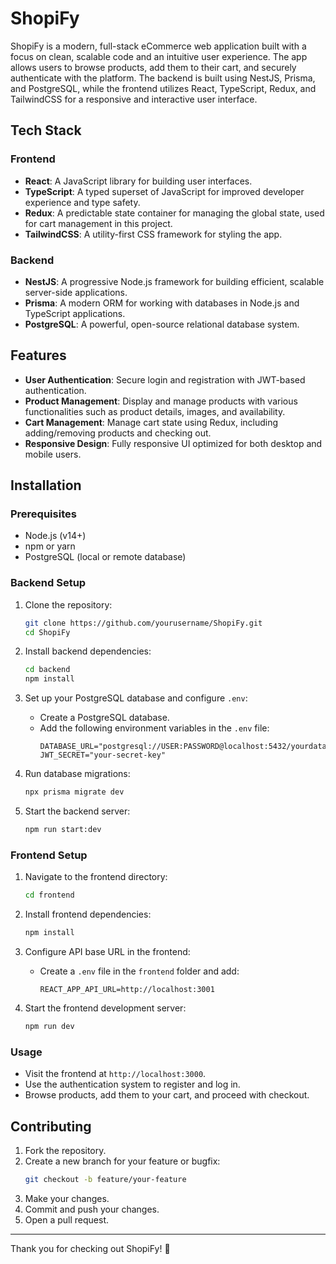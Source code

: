 # ShopiFy

ShopiFy is a modern, full-stack eCommerce web application built with a focus on clean, scalable code and an intuitive user experience. The app allows users to browse products, add them to their cart, and securely authenticate with the platform. The backend is built using NestJS, Prisma, and PostgreSQL, while the frontend utilizes React, TypeScript, Redux, and TailwindCSS for a responsive and interactive user interface.

## Tech Stack

### Frontend
- **React**: A JavaScript library for building user interfaces.
- **TypeScript**: A typed superset of JavaScript for improved developer experience and type safety.
- **Redux**: A predictable state container for managing the global state, used for cart management in this project.
- **TailwindCSS**: A utility-first CSS framework for styling the app.

### Backend
- **NestJS**: A progressive Node.js framework for building efficient, scalable server-side applications.
- **Prisma**: A modern ORM for working with databases in Node.js and TypeScript applications.
- **PostgreSQL**: A powerful, open-source relational database system.

## Features

- **User Authentication**: Secure login and registration with JWT-based authentication.
- **Product Management**: Display and manage products with various functionalities such as product details, images, and availability.
- **Cart Management**: Manage cart state using Redux, including adding/removing products and checking out.
- **Responsive Design**: Fully responsive UI optimized for both desktop and mobile users.

## Installation

### Prerequisites
- Node.js (v14+)
- npm or yarn
- PostgreSQL (local or remote database)
  
### Backend Setup

1. Clone the repository:
   ```bash
   git clone https://github.com/yourusername/ShopiFy.git
   cd ShopiFy
   ```

2. Install backend dependencies:
   ```bash
   cd backend
   npm install
   ```

3. Set up your PostgreSQL database and configure `.env`:
   - Create a PostgreSQL database.
   - Add the following environment variables in the `.env` file:
     ```
     DATABASE_URL="postgresql://USER:PASSWORD@localhost:5432/yourdatabase"
     JWT_SECRET="your-secret-key"
     ```

4. Run database migrations:
   ```bash
   npx prisma migrate dev
   ```

5. Start the backend server:
   ```bash
   npm run start:dev
   ```

### Frontend Setup

1. Navigate to the frontend directory:
   ```bash
   cd frontend
   ```

2. Install frontend dependencies:
   ```bash
   npm install
   ```

3. Configure API base URL in the frontend:
   - Create a `.env` file in the `frontend` folder and add:
     ```
     REACT_APP_API_URL=http://localhost:3001
     ```

4. Start the frontend development server:
   ```bash
   npm run dev
   ```

### Usage

- Visit the frontend at `http://localhost:3000`.
- Use the authentication system to register and log in.
- Browse products, add them to your cart, and proceed with checkout.

## Contributing

1. Fork the repository.
2. Create a new branch for your feature or bugfix:
   ```bash
   git checkout -b feature/your-feature
   ```
3. Make your changes.
4. Commit and push your changes.
5. Open a pull request.

---

Thank you for checking out ShopiFy! 🎉
```
